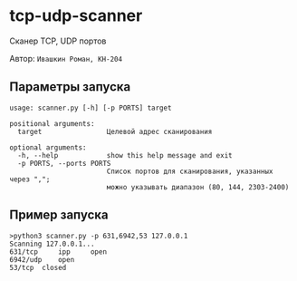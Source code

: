 # tcp-udp-scanner
Сканер TCP, UDP портов

Автор: `Ивашкин Роман, КН-204`

## Параметры запуска
```
usage: scanner.py [-h] [-p PORTS] target

positional arguments:
  target                Целевой адрес сканирования

optional arguments:
  -h, --help            show this help message and exit
  -p PORTS, --ports PORTS
                        Список портов для сканирования, указанных через ",";
                        можно указывать диапазон (80, 144, 2303-2400)
```

## Пример запуска

```
>python3 scanner.py -p 631,6942,53 127.0.0.1
Scanning 127.0.0.1...
631/tcp 	ipp 	open
6942/udp 	open
53/tcp 	closed
```